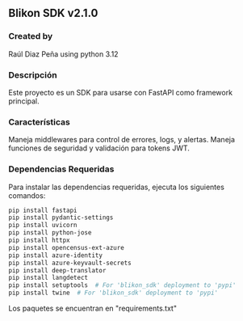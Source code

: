
## Blikon SDK v2.1.0

### Created by
Raúl Diaz Peña using python 3.12

### Descripción
Este proyecto es un SDK para usarse con FastAPI como framework principal.

### Características
Maneja middlewares para control de errores, logs, y alertas.
Maneja funciones de seguridad y validación para tokens JWT.

### Dependencias Requeridas

Para instalar las dependencias requeridas, ejecuta los siguientes comandos:

```bash
pip install fastapi
pip install pydantic-settings
pip install uvicorn
pip install python-jose
pip install httpx
pip install opencensus-ext-azure
pip install azure-identity
pip install azure-keyvault-secrets
pip install deep-translator
pip install langdetect
pip install setuptools  # For 'blikon_sdk' deployment to 'pypi'
pip install twine  # For 'blikon_sdk' deployment to 'pypi'
```

Los paquetes se encuentran en "requirements.txt"
